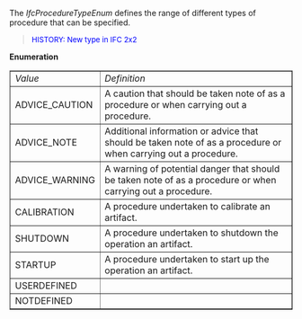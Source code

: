 The _IfcProcedureTypeEnum_ defines the range of different types of procedure that can be specified.

> <font color="#0000FF" size="-1"> HISTORY: New type in IFC 2x2</font>
> 


**Enumeration**

<table border="1"> 
		<tr> 
		  <td><i>Value</i></td> 
		  <td><i>Definition</i></td> 
		</tr> 
		<tr> 
		  <td>ADVICE_CAUTION</td> 
		  <td>A caution that should be taken note of as a procedure or when
			 carrying out a procedure.</td> 
		</tr> 
		<tr> 
		  <td>ADVICE_NOTE</td> 
		  <td>Additional information or advice that should be taken note of as a
			 procedure or when carrying out a procedure.</td> 
		</tr> 
		<tr> 
		  <td>ADVICE_WARNING</td> 
		  <td>A warning of potential danger that should be taken note of as a
			 procedure or when carrying out a procedure.</td> 
		</tr> 
		<tr> 
		  <td>CALIBRATION</td> 
		  <td>A procedure undertaken to calibrate an artifact.</td> 
		</tr> 
		<tr> 
		  <td>SHUTDOWN</td> 
		  <td>A procedure undertaken to shutdown the operation an artifact.</td> 
		</tr> 
		<tr> 
		  <td>STARTUP</td> 
		  <td>A procedure undertaken to start up the operation an artifact.</td> 
		</tr> 
		<tr> 
		  <td>USERDEFINED</td> 
		  <td></td> 
		</tr> 
		<tr> 
		  <td>NOTDEFINED</td> 
		  <td></td> 
		</tr> 
	 </table>